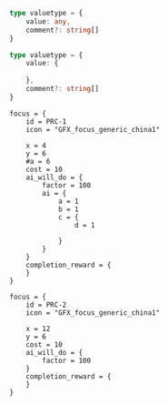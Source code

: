 ```typescript
type valuetype = {
    value: any,
    comment?: string[]
}

type valuetype = {
    value: {
        
    },
    comment?: string[]
}
```
>>>>>>>>>>>>>>>>>>>>>>>>>>>>>>>>>>>>>>>>>>>>
	focus = {
		id = PRC-1
		icon = "GFX_focus_generic_china1"

		x = 4
		y = 6
		#a = 6
		cost = 10
		ai_will_do = {
			factor = 100
			ai = {
				a = 1
				b = 1
				c = {
					d = 1

				}
			}
		}
		completion_reward = {
		}
	}
>>>>>>>>>>>>>>>>>>>>>>>>>>>>>>>>>>>>>>>>>>>>
	focus = {
		id = PRC-2
		icon = "GFX_focus_generic_china1"

		x = 12
		y = 6
		cost = 10
		ai_will_do = {
			factor = 100
		}
		completion_reward = {
		}
	}
>>>>>>>>>>>>>>>>>>>>>>>>>>>>>>>>>>>>>>>>>>>>